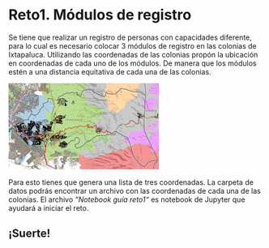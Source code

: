 # Reto1. Módulos de registro 
Se tiene que realizar un registro de personas con capacidades diferente, para lo cual es necesario colocar 3 módulos de registro en las colonias de Ixtapaluca. Utilizando las coordenadas de las colonias propón la ubicación en coordenadas de cada uno de los módulos.  De manera que los módulos estén a una distancia equitativa de cada una de las colonias. 

![](imagenes/mapa.jpg)

Para esto tienes que genera una lista de tres coordenadas.   La carpeta de datos podrás encontrar un archivo con las coordenadas de cada una de las colonias.  El archivo *“Notebook guía reto1“* es notebook de Jupyter que ayudará a iniciar el reto.

## ¡Suerte!
